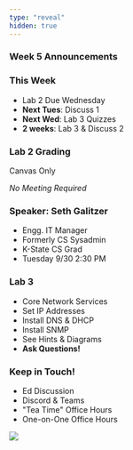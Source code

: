 ```yaml
---
type: "reveal"
hidden: true
---
```


<section>
	<h3>Week 5 Announcements</h3>
</section>
<section>
	<h3>This Week</h3>
	<ul>
		<li>Lab 2 Due Wednesday</li>
		<li><b>Next Tues</b>: Discuss 1</li>
		<li><b>Next Wed</b>: Lab 3 Quizzes</li>
		<li><b>2 weeks</b>: Lab 3 & Discuss 2</li>
	</ul>
</section>
<section>
	<h3>Lab 2 Grading</h3>
	<p>Canvas Only</p>
	<p><i>No Meeting Required</i></p>
</section>

<section>
	<h3>Speaker: Seth Galitzer</h3>
	<ul>
		<li>Engg. IT Manager</li>
		<li>Formerly CS Sysadmin</li>
		<li>K-State CS Grad</li>
		<li>Tuesday 9/30 2:30 PM</li>
	</ul>
</section>

<section>
	<h3>Lab 3</h3>
	<ul>
	  <li>Core Network Services</li>
	  <li>Set IP Addresses</li>
	  <li>Install DNS & DHCP</li>
	  <li>Install SNMP</li>
	  <li>See Hints & Diagrams</li>
	  <li><b>Ask Questions!</b></li>
	</ul>
</section>

<section>
	<h3>Keep in Touch!</h3>
	<ul>
	  <li>Ed Discussion</li>
	  <li>Discord & Teams</li>
	  <li>"Tea Time" Office Hours</li>
	  <li>One-on-One Office Hours</li>
	</ul>
</section>

<section>
  <img class="stretch" src="https://media.giphy.com/media/xUA7aRuBrh8DNTVcze/giphy.gif">
</section>